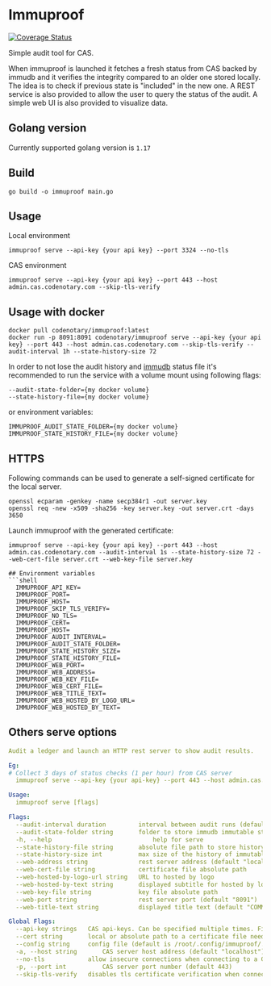 # Immuproof

[![Coverage Status](https://coveralls.io/repos/github/codenotary/immuproof/badge.svg)](https://coveralls.io/github/codenotary/immuproof)

Simple audit tool for CAS.

When immuproof is launched it fetches a fresh status from CAS backed by immudb and it verifies the integrity compared to an older one stored locally.
The idea is to check if previous state is "included" in the new one.
A REST service is also provided to allow the user to query the status of the audit.
A simple web UI is also provided to visualize data.

## Golang version

Currently supported golang version is `1.17`

## Build

```shell
go build -o immuproof main.go
```

## Usage

Local environment

```shell
immuproof serve --api-key {your api key} --port 3324 --no-tls
```

CAS environment

```shell
immuproof serve --api-key {your api key} --port 443 --host admin.cas.codenotary.com --skip-tls-verify
```

## Usage with docker

```shell
docker pull codenotary/immuproof:latest
docker run -p 8091:8091 codenotary/immuproof serve --api-key {your api key} --port 443 --host admin.cas.codenotary.com --skip-tls-verify --audit-interval 1h --state-history-size 72
```

In order to not lose the audit history and [immudb](https://github.com/codenotary/immudb) status file it's recommended to run the service with a volume mount using following flags:

```shell
--audit-state-folder={my docker volume}
--state-history-file={my docker volume}
```

or environment variables:

```shell
IMMUPROOF_AUDIT_STATE_FOLDER={my docker volume}
IMMUPROOF_STATE_HISTORY_FILE={my docker volume}
```

## HTTPS

Following commands can be used to generate a self-signed certificate for the local server.

```shell
openssl ecparam -genkey -name secp384r1 -out server.key
openssl req -new -x509 -sha256 -key server.key -out server.crt -days 3650
```

Launch immuproof with the generated certificate:

```shell
immuproof serve --api-key {your api key} --port 443 --host admin.cas.codenotary.com --audit-interval 1s --state-history-size 72 --web-cert-file server.crt --web-key-file server.key

## Environment variables
```shell
  IMMUPROOF_API_KEY=
  IMMUPROOF_PORT=
  IMMUPROOF_HOST=
  IMMUPROOF_SKIP_TLS_VERIFY=
  IMMUPROOF_NO_TLS=
  IMMUPROOF_CERT=
  IMMUPROOF_HOST=
  IMMUPROOF_AUDIT_INTERVAL=
  IMMUPROOF_AUDIT_STATE_FOLDER=
  IMMUPROOF_STATE_HISTORY_SIZE=
  IMMUPROOF_STATE_HISTORY_FILE=
  IMMUPROOF_WEB_PORT=
  IMMUPROOF_WEB_ADDRESS=
  IMMUPROOF_WEB_KEY_FILE=
  IMMUPROOF_WEB_CERT_FILE=
  IMMUPROOF_WEB_TITLE_TEXT=
  IMMUPROOF_WEB_HOSTED_BY_LOGO_URL=
  IMMUPROOF_WEB_HOSTED_BY_TEXT=

```

## Others serve options

```yaml
Audit a ledger and launch an HTTP rest server to show audit results.

Eg:
# Collect 3 days of status checks (1 per hour) from CAS server
  immuproof serve --api-key {your api-key} --port 443 --host admin.cas.codenotary.com --skip-tls-verify --audit-interval 1h --state-history-size 72

Usage:
  immuproof serve [flags]

Flags:
  --audit-interval duration         interval between audit runs (default 1h0m0s)
  --audit-state-folder string       folder to store immudb immutable state (default "/root/.local/state/immuproof")
  -h, --help                            help for serve
  --state-history-file string       absolute file path to store history of immutable states. (JSON format) (default "/root/.local/state/immuproof/state-history.json")
  --state-history-size int          max size of the history of immutable states. (default 90)
  --web-address string              rest server address (default "localhost")
  --web-cert-file string            certificate file absolute path
  --web-hosted-by-logo-url string   URL to hosted by logo
  --web-hosted-by-text string       displayed subtitle for hosted by logo (default "Hosted by:")
  --web-key-file string             key file absolute path
  --web-port string                 rest server port (default "8091")
  --web-title-text string           displayed title text (default "COMMUNITY ATTESTATION SERVICE STATUS PAGE")

Global Flags:
  --api-key strings   CAS api-keys. Can be specified multiple times. First key is used for signing. For each key provided related ledger is audit. If no key is provided, no audit is performed
  --cert string       local or absolute path to a certificate file needed to set up tls connection to a CAS server
  --config string     config file (default is /root/.config/immuproof/.immuproof.yaml) (default "/root/.config/immuproof")
  -a, --host string       CAS server host address (default "localhost")
  --no-tls            allow insecure connections when connecting to a CAS server
  -p, --port int          CAS server port number (default 443)
  --skip-tls-verify   disables tls certificate verification when connecting to a CAS server
```
